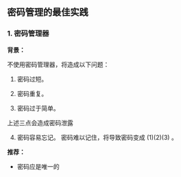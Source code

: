 

## 密码管理的最佳实践

### 1. 密码管理器

**背景：**

不使用密码管理器，将造成以下问题：

1. 密码过短。

2. 密码重复。

3. 密码过于简单。

上述三点会造成密码泄露

4. 密码容易忘记。
   密码难以记住，将导致密码变成 (1)(2)(3) 。

**推荐：**

- 密码应是唯一的

